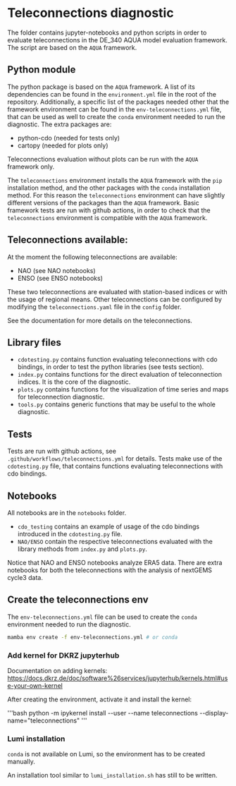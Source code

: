 # Teleconnections diagnostic

The folder contains jupyter-notebooks and python scripts in order to evaluate teleconnections in the DE_340 AQUA model evaluation framework.
The script are based on the `AQUA` framework.

## Python module

The python package is based on the `AQUA` framework.
A list of its dependencies can be found in the `environment.yml` file in the root of the repository.
Additionally, a specific list of the packages needed other that the framework environment can be found in the `env-teleconnections.yml` file, that can be used as well to create the `conda` environment needed to run the diagnostic.
The extra packages are:
- python-cdo (needed for tests only)
- cartopy (needed for plots only)

Teleconnections evaluation without plots can be run with the `AQUA` framework only.

The `teleconnections` environment installs the `AQUA` framework with the `pip` installation method, and the other packages with the `conda` installation method.
For this reason the `teleconnections` environment can have slightly different versions of the packages than the `AQUA` framework. 
Basic framework tests are run with github actions, in order to check that the `teleconnections` environment is compatible with the `AQUA` framework.

## Teleconnections available:

At the moment the following teleconnections are available:

- NAO (see NAO notebooks)
- ENSO (see ENSO notebooks)

These two teleconnections are evaluated with station-based indices or with the usage of regional means.
Other teleconnections can be configured by modifying the `teleconnections.yaml` file in the `config` folder.

See the documentation for more details on the teleconnections.

## Library files

- `cdotesting.py` contains function evaluating teleconnections with cdo bindings, in order to test the python libraries (see tests section).
- `index.py` contains functions for the direct evaluation of teleconnection indices. It is the core of the diagnostic.
- `plots.py` contains functions for the visualization of time series and maps for teleconnection diagnostic.
- `tools.py` contains generic functions that may be useful to the whole diagnostic.

## Tests

Tests are run with github actions, see `.github/workflows/teleconnections.yml` for details.
Tests make use of the `cdotesting.py` file, that contains functions evaluating teleconnections with cdo bindings.

## Notebooks

All notebooks are in the `notebooks` folder.

- `cdo_testing` contains an example of usage of the cdo bindings introduced in the `cdotesting.py` file.
- `NAO/ENSO` contain the respective teleconnections evaluated with the library methods from `index.py` and `plots.py`.

Notice that NAO and ENSO notebooks analyze ERA5 data.
There are extra notebooks for both the teleconnections with the analysis of nextGEMS cycle3 data.

## Create the teleconnections env

The `env-teleconnections.yml` file can be used to create the `conda` environment needed to run the diagnostic.

```bash
mamba env create -f env-teleconnections.yml # or conda
```

### Add kernel for DKRZ jupyterhub

Documentation on adding kernels: https://docs.dkrz.de/doc/software%26services/jupyterhub/kernels.html#use-your-own-kernel

After creating the environment, activate it and install the kernel:

'''bash
python -m ipykernel install --user --name teleconnections --display-name="teleconnections"
'''

### Lumi installation

`conda` is not available on Lumi, so the environment has to be created manually.

An installation tool similar to `lumi_installation.sh` has still to be written.